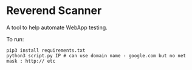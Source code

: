 # Reverend Scanner
A tool to help automate WebApp testing.

To run:
```
pip3 install requirements.txt
python3 script.py IP # can use domain name - google.com but no net mask : http:// etc
```
